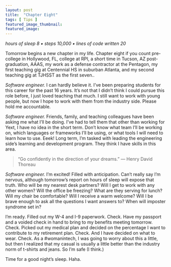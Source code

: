 ```yaml
---
layout: post
title:  "Chapter Eight"
tags: [ Tips ]
featured_image_thumbnail:
featured_image: 
---
```

*hours of sleep 8  ▪  steps 10,000  ▪  lines of code written 20* 

Tomorrow begins a new chapter in my life.  Chapter eight if you count pre-college in Hollywood, FL, college at RPI, a short time in Tucson, AZ post-graduation, AAAS, my work as a defense contractor at the Pentagon, my first teaching gig at Centennial HS in suburban Atlanta, and my second teaching gig at TJHSST as the first seven..

*Software engineer.*  I can hardly believe it.  I’ve been preparing students for this career for the past 16 years.  It’s not that I didn’t think I could pursue this role before, I just loved teaching that much.  I still want to work with young people, but now I hope to work with them from the industry side.  Please hold me accountable.

*Software engineer.*  Friends, family, and teaching colleagues have been asking me what I’ll be doing.  I’ve had to tell them that other than working for Yext, I have no idea in the short term.  Don’t know what team I’ll be working on, which languages or frameworks I’ll be using, or what tools I will need to learn how to use.  Eeek!  Long term, I’m tasked with leading the engineering side’s learning and development program.  They think I have skills in this area.

>“Go confidently in the direction of your dreams.” ― Henry David Thoreau

*Software engineer.*  I’m excited!  Filled with anticipation.  Can’t really say I’m nervous, although tomorrow’s report on hours of sleep will expose that truth.  Who will be my nearest desk partners?   Will I get to work with any other women?  Will the office be freezing?  What are they serving for lunch?  Will my chair be comfortable?  Will I receive a warm welcome?  Will I be brave enough to ask all the questions I want answers to?  When will imposter syndrome set in?

I’m ready.  Filled out my W-4 and I-9 paperwork.  Check.  Have my passport and a voided check in hand to bring to my benefits meeting tomorrow.  Check.  Picked out my medical plan and decided on the percentage I want to contribute to my retirement plan.  Check.  And I have decided on what to wear.  Check.  As a #womanintech, I was going to worry about this a little, but then I realized that my casual is usually a little better than the industry norm of t-shirts and jeans.  So I’m safe (I think.) 

Time for a good night’s sleep.  Haha.

